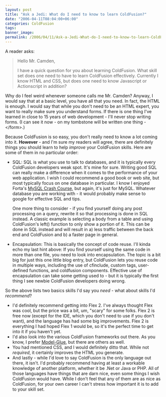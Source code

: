 ```yaml
---
layout: post
title: "Ask a Jedi: What do I need to know to learn ColdFusion?"
date: "2006-04-11T08:04:00+06:00"
categories: ColdFusion 
tags: 
banner_image: 
permalink: /2006/04/11/Ask-a-Jedi-What-do-I-need-to-know-to-learn-ColdFusion
---
```


A reader asks:

<blockquote>
Hello Mr. Camden,

I have a quick question for you about learning
ColdFusion. What skill set does one need to have to learn ColdFusion
effectively. Currently I know HTML and CSS, but does one need to know Javascript
or Actionscript in addition?
</blockquote>

Why do I feel weird whenever someone calls me Mr. Camden? Anyway, I would say that at a basic level, you have all that you need. In fact, the HTML is enough. I would say that while you don't need to be an HTML expert, you want to really make sure you understand forms. If there is one thing I've learned in close to 15 years of web development - I'll never stop writing forms. (I can see it now - on my tombstone will be written one thing - &lt;/form&gt;.)

Because ColdFusion is so easy, you don't really need to know a lot coming into it. <b>However</b> - and I'm sure my readers will agree, there are definitely things you should learn to help <i>improve</i> your ColdFusion skills. Here are some of them in no particular order:

<ul>
<li>SQL: SQL is what you use to talk to databases, and it is typically every ColdFusion developers weak spot. It's mine for sure. Writing good SQL can really make a difference when it comes to the performance of your web application. I wish I could recommend a good book or web site, but most typically focus on one database in particular. I know I enjoyed Forta's <a href="http://ray.camdenfamily.com/index.cfm/2006/1/23/MySQL-Crash-Course-Review">MySQL Crash Course</a>, but again, it's just for MySQL. Whatever database you are working with - it would probably make sense to google for effective SQL and tips. 

One more thing to consider - if you find yourself doing any post processing on a query, rewrite it so that processing is done in SQL instead. A classic example is selecting a body from a table and using ColdFusion's left() function to only show a portion of it. This can be done in SQL instead and will result in a) less traffic between the back end and ColdFusion and b) a faster page in general.

<li>Encapsulation: This is basically the concept of code reuse. I'll kinda echo my last hint above: If you find yourself using the same code in more than one file, you need to look into encapsulation. The topic is a bit big for just this one little blog entry, but ColdFusion lets you reuse code in multiple ways, including the use of cfinclude, custom tags, user-defined functions, and coldfusion components. Effective use of encapsulation can take some getting used to - but it is typically the first thing I see newbie ColdFusion developers doing wrong. 

</ul>

So the above lists two basics skills I'd say you <i>need</i> - what about skills I'd <i>recommend</i>?

<ul>
<li>I'd definitely recommend getting into Flex 2. I've always thought Flex was cool, but the price was a bit, um, "scary" for some folks. Flex 2 is free now (except for the IDE, which you don't need to use if you don't want), and the language has had some big improvements. Flex 2 is everything I had hoped Flex 1 would be, so it's the perfect time to get into it if you haven't yet. 
<li>I'd also look into the various ColdFusion frameworks out there. As you know, I prefer <a href="http://www.model-glue.com">Model-Glue</a>, but there are others as well.
<li>You had mentioned CSS, and I would definitely ditto that. While not <i>required</i>, it certainly improves the HTML you generate. 
<li>And lastly - while I'd love to say ColdFusion is the only language out there, it isn't. I'd probably recommend having at least a workable knowledge of another platform, whether it be .Net or Java or PHP. All of those languages have things that are darn nice, even some things I wish ColdFusion would have. While I don't feel that any of them are as nice as ColdFusion, for your own career I can't stress how important it is to add to your skill set. 
</ul>